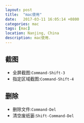```yaml
---
layout: post
title:  "mac使用"
date:   2017-03-11 16:05:14 +0800
categories: mac
tags: [mac]
location: Nanjing, China
description: mac使用.
---
```


## 截图

- 全屏截图:`Command-Shift-3`
- 指定区域截图:`Command-Shift-4`

## 删除

- 删除文件:`Command-Del`
- 清空废纸篓:`Shift-Command-Del`